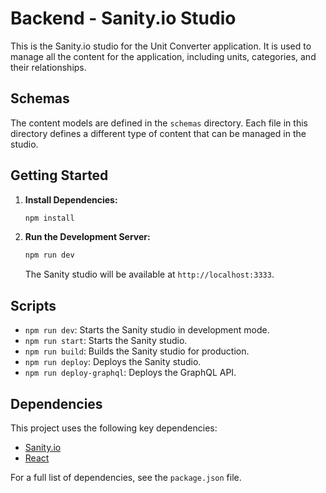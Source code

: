 # Backend - Sanity.io Studio

This is the Sanity.io studio for the Unit Converter application. It is used to manage all the content for the application, including units, categories, and their relationships.

## Schemas

The content models are defined in the `schemas` directory. Each file in this directory defines a different type of content that can be managed in the studio.

## Getting Started

1.  **Install Dependencies:**
    ```bash
    npm install
    ```

2.  **Run the Development Server:**
    ```bash
    npm run dev
    ```
    The Sanity studio will be available at `http://localhost:3333`.

## Scripts

-   `npm run dev`: Starts the Sanity studio in development mode.
-   `npm run start`: Starts the Sanity studio.
-   `npm run build`: Builds the Sanity studio for production.
-   `npm run deploy`: Deploys the Sanity studio.
-   `npm run deploy-graphql`: Deploys the GraphQL API.

## Dependencies

This project uses the following key dependencies:

-   [Sanity.io](https://www.sanity.io/)
-   [React](https://reactjs.org/)

For a full list of dependencies, see the `package.json` file.
